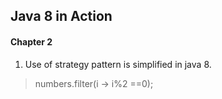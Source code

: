 ## Java 8 in Action

#### Chapter 2
1. Use of strategy pattern is simplified in java 8.

> numbers.filter(i -> i%2 ==0);